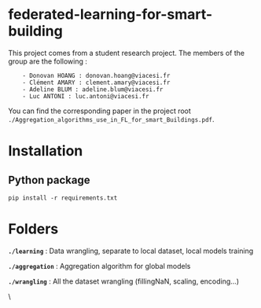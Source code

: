 # federated-learning-for-smart-building



This project comes from a student research project. The members of the group are the following :

		- Donovan HOANG : donovan.hoang@viacesi.fr
		- Clément AMARY : clement.amary@viacesi.fr
		- Adeline BLUM : adeline.blum@viacesi.fr
		- Luc ANTONI : luc.antoni@viacesi.fr

You can find the corresponding paper in the project root `./Aggregation_algorithms_use_in_FL_for_smart_Buildings.pdf`.

# Installation



## Python package

```shell
pip install -r requirements.txt
```

# Folders



**`./learning`** : Data wrangling, separate to local dataset, local models training

**`./aggregation`** : Aggregation algorithm for global models

**`./wrangling`** : All the dataset wrangling (fillingNaN, scaling, encoding...) 



\